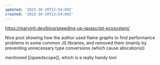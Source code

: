 ```yaml
---
updated: '2023-10-20T13:54:09Z'
created: '2023-10-20T13:54:09Z'
---
```

https://marvinh.dev/blog/speeding-up-javascript-ecosystem/

Nice post showing how the author used flame graphs to find performance problems in some common JS libraries, and removed them (mainly by preventing unnecessary type conversions (which cause allocations))

mentioned [[speedscope]], which is a really handy tool
